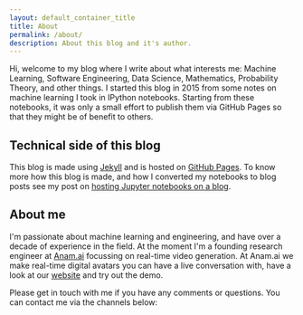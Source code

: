 ```yaml
---
layout: default_container_title
title: About
permalink: /about/
description: About this blog and it's author.
---
```


Hi, welcome to my blog where I write about what interests me: Machine Learning, Software Engineering, Data Science, Mathematics, Probability Theory, and other things.
I started this blog in 2015 from some notes on machine learning I took in IPython notebooks. Starting from these notebooks, it was only a small effort to publish them via GitHub Pages so that they might be of benefit to others.


## Technical side of this blog


This blog is made using [Jekyll](https://help.github.com/articles/using-jekyll-with-pages/) and is hosted on [GitHub Pages](https://pages.github.com/). To know more how this blog is made, and how I converted my notebooks to blog posts see my post on [hosting Jupyter notebooks on a blog](/posts/about-this-blog/).


## About me

I'm passionate about machine learning and engineering, and have over a decade of experience in the field. At the moment I'm a founding research engineer at [Anam.ai](https://anam.ai/?utm_source=view_website&utm_medium=peter_blog) focussing on real-time video generation. At Anam.ai we make real-time digital avatars you can have a live conversation with, have a look at our [website](https://anam.ai/?utm_source=view_website&utm_medium=peter_blog) and try out the demo.

Please get in touch with me if you have any comments or questions. You can contact me via the channels below:

<span>
	<a href="https://github.com/peterroelants" target="_blank" rel="noopener noreferrer" aria-label="GitHub: Peter Roelants">
		<i class="fa-brands fa-github fa-3x" aria-hidden="true"></i>
	</a>
	<a href="https://x.com/PeterRoelants" target="_blank" rel="noopener noreferrer" aria-label="X (Twitter): @PeterRoelants">
		<i class="fa-brands fa-x-twitter fa-3x" aria-hidden="true"></i>
	</a>
	<a href="https://bsky.app/profile/peterroelants.bsky.social" target="_blank" rel="noopener noreferrer" aria-label="Bluesky: peterroelants.bsky.social">
		<i class="fa-brands fa-bluesky fa-3x" aria-hidden="true"></i>
	</a>
	<a href="mailto:peter.roelants+githubblog@gmail.com" target="_blank" rel="noopener noreferrer" aria-label="Email Peter Roelants">
		<i class="fa-solid fa-square-envelope fa-3x" aria-hidden="true"></i>
	</a>
</span>
